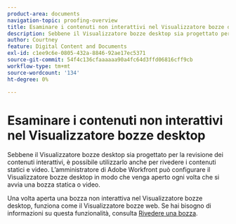 ```yaml
---
product-area: documents
navigation-topic: proofing-overview
title: Esaminare i contenuti non interattivi nel Visualizzatore bozze desktop
description: Sebbene il Visualizzatore bozze desktop sia progettato per la revisione dei contenuti interattivi, è possibile utilizzarlo anche per rivedere i contenuti statici e video. L’amministratore di Adobe Workfront può configurare il Visualizzatore bozze desktop in modo che venga aperto ogni volta che si avvia una bozza statica o video.
author: Courtney
feature: Digital Content and Documents
exl-id: c1ee9c6e-0805-432a-8846-92ae17ec5371
source-git-commit: 54f4c136cfaaaaaa90a4fc64d3ffd06816cff9cb
workflow-type: tm+mt
source-wordcount: '134'
ht-degree: 0%

---
```


# Esaminare i contenuti non interattivi nel Visualizzatore bozze desktop

Sebbene il Visualizzatore bozze desktop sia progettato per la revisione dei contenuti interattivi, è possibile utilizzarlo anche per rivedere i contenuti statici e video. L’amministratore di Adobe Workfront può configurare il Visualizzatore bozze desktop in modo che venga aperto ogni volta che si avvia una bozza statica o video.

Una volta aperta una bozza non interattiva nel Visualizzatore bozze desktop, funziona come il Visualizzatore bozze web. Se hai bisogno di informazioni su questa funzionalità, consulta [Rivedere una bozza](../../../review-and-approve-work/proofing/reviewing-proofs-within-workfront/review-a-proof/review-a-proof.md).

